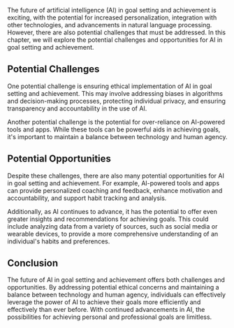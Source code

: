 
The future of artificial intelligence (AI) in goal setting and achievement is exciting, with the potential for increased personalization, integration with other technologies, and advancements in natural language processing. However, there are also potential challenges that must be addressed. In this chapter, we will explore the potential challenges and opportunities for AI in goal setting and achievement.

Potential Challenges
--------------------

One potential challenge is ensuring ethical implementation of AI in goal setting and achievement. This may involve addressing biases in algorithms and decision-making processes, protecting individual privacy, and ensuring transparency and accountability in the use of AI.

Another potential challenge is the potential for over-reliance on AI-powered tools and apps. While these tools can be powerful aids in achieving goals, it's important to maintain a balance between technology and human agency.

Potential Opportunities
-----------------------

Despite these challenges, there are also many potential opportunities for AI in goal setting and achievement. For example, AI-powered tools and apps can provide personalized coaching and feedback, enhance motivation and accountability, and support habit tracking and analysis.

Additionally, as AI continues to advance, it has the potential to offer even greater insights and recommendations for achieving goals. This could include analyzing data from a variety of sources, such as social media or wearable devices, to provide a more comprehensive understanding of an individual's habits and preferences.

Conclusion
----------

The future of AI in goal setting and achievement offers both challenges and opportunities. By addressing potential ethical concerns and maintaining a balance between technology and human agency, individuals can effectively leverage the power of AI to achieve their goals more efficiently and effectively than ever before. With continued advancements in AI, the possibilities for achieving personal and professional goals are limitless.
